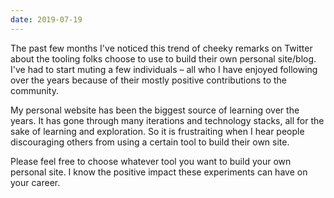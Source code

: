 ```yaml
---
date: 2019-07-19
---
```

The past few months I've noticed this trend of cheeky remarks on Twitter about the tooling folks choose to use to build their own personal site/blog. I've had to start muting a few individuals – all who I have enjoyed following over the years because of their mostly positive contributions to the community.

My personal website has been the biggest source of learning over the years. It has gone through many iterations and technology stacks, all for the sake of learning and exploration. So it is frustraiting when I hear people discouraging others from using a certain tool to build their own site.

Please feel free to choose whatever tool you want to build your own personal site. I know the positive impact these experiments can have on your career.
